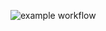 ![example workflow](https://github.com/skudarnov-av/Patterns/actions/workflows/gradle.yml/badge.svg)
